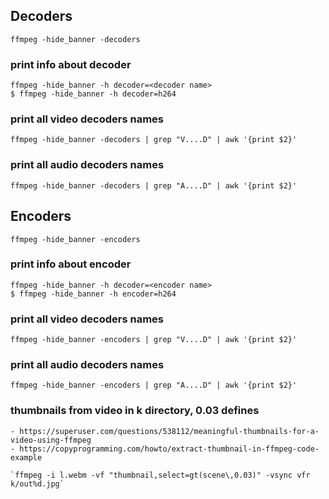 
## Decoders

    ffmpeg -hide_banner -decoders

### print info about decoder

    ffmpeg -hide_banner -h decoder=<decoder name>
    $ ffmpeg -hide_banner -h decoder=h264

### print all video decoders names

    ffmpeg -hide_banner -decoders | grep "V....D" | awk '{print $2}'

### print all audio decoders names

    ffmpeg -hide_banner -decoders | grep "A....D" | awk '{print $2}'

## Encoders

    ffmpeg -hide_banner -encoders

### print info about encoder

    ffmpeg -hide_banner -h decoder=<encoder name>
    $ ffmpeg -hide_banner -h encoder=h264

### print all video decoders names

    ffmpeg -hide_banner -encoders | grep "V....D" | awk '{print $2}'

### print all audio decoders names

    ffmpeg -hide_banner -encoders | grep "A....D" | awk '{print $2}'

### thumbnails from video in k directory, 0.03 defines

    - https://superuser.com/questions/538112/meaningful-thumbnails-for-a-video-using-ffmpeg
    - https://copyprogramming.com/howto/extract-thumbnail-in-ffmpeg-code-example

    `ffmpeg -i l.webm -vf "thumbnail,select=gt(scene\,0.03)" -vsync vfr k/out%d.jpg`

